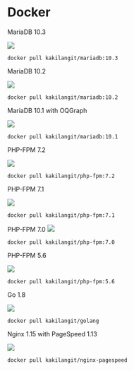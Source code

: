 Docker
=======

MariaDB 10.3

[![](https://images.microbadger.com/badges/image/kakilangit/mariadb:10.3.svg)](http://microbadger.com/images/kakilangit/mariadb "Get your own image badge on microbadger.com")

    docker pull kakilangit/mariadb:10.3

MariaDB 10.2

[![](https://images.microbadger.com/badges/image/kakilangit/mariadb:10.2.svg)](http://microbadger.com/images/kakilangit/mariadb "Get your own image badge on microbadger.com")

    docker pull kakilangit/mariadb:10.2

MariaDB 10.1 with OQGraph

[![](https://images.microbadger.com/badges/image/kakilangit/mariadb:10.1.svg)](http://microbadger.com/images/kakilangit/mariadb "Get your own image badge on microbadger.com")

    docker pull kakilangit/mariadb:10.1

PHP-FPM 7.2

[![](https://images.microbadger.com/badges/image/kakilangit/php-fpm:7.2.svg)](http://microbadger.com/images/kakilangit/php-fpm:7.2 "Get your own image badge on microbadger.com")

    docker pull kakilangit/php-fpm:7.2


PHP-FPM 7.1

[![](https://images.microbadger.com/badges/image/kakilangit/php-fpm:7.1.svg)](http://microbadger.com/images/kakilangit/php-fpm:7.1 "Get your own image badge on microbadger.com")

    docker pull kakilangit/php-fpm:7.1


PHP-FPM 7.0
[![](https://images.microbadger.com/badges/image/kakilangit/php-fpm:7.0.svg)](http://microbadger.com/images/kakilangit/php-fpm:7.0 "Get your own image badge on microbadger.com")

    docker pull kakilangit/php-fpm:7.0

PHP-FPM 5.6

[![](https://images.microbadger.com/badges/image/kakilangit/php-fpm:5.6.svg)](http://microbadger.com/images/kakilangit/php-fpm:5.6 "Get your own image badge on microbadger.com")

    docker pull kakilangit/php-fpm:5.6

Go 1.8

[![](https://images.microbadger.com/badges/image/kakilangit/golang.svg)](http://microbadger.com/images/kakilangit/golang "Get your own image badge on microbadger.com")

    docker pull kakilangit/golang

Nginx 1.15 with PageSpeed 1.13

[![](https://images.microbadger.com/badges/image/kakilangit/nginx-pagespeed.svg)](http://microbadger.com/images/kakilangit/nginx-pagespeed "Get your own image badge on microbadger.com")

    docker pull kakilangit/nginx-pagespeed
